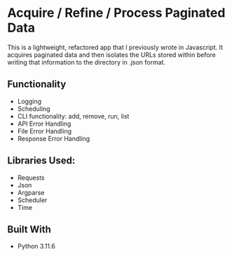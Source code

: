# Acquire / Refine / Process Paginated Data 

This is a lightweight, refactored app that I previously wrote in Javascript. It acquires paginated data and then isolates the URLs stored within before writing that information to the directory in .json format. 

## Functionality

- Logging
- Scheduling
- CLI functionality: add, remove, run, list
- API Error Handling
- File Error Handling
- Response Error Handling

## Libraries Used:

- Requests
- Json
- Argparse
- Scheduler
- Time

## Built With

- Python 3.11.6